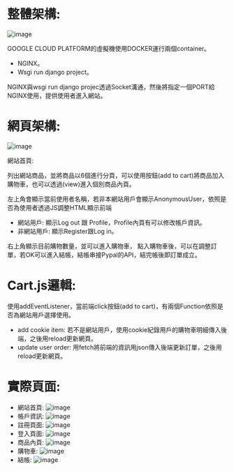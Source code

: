 # 整體架構:
![image](https://github.com/Joyang0419/Django_EcommerceWebsite/blob/master/image/%E6%95%B4%E9%AB%94%E6%9E%B6%E6%A7%8B.jpg)

GOOGLE CLOUD PLATFORM的虛擬機使用DOCKER運行兩個container。
- NGINX。
- Wsgi run django project。

NGINX與wsgi run django projec透過Socket溝通，然後將指定一個PORT給NGINX使用，提供使用者進入網站。

# 網頁架構:
![image](https://github.com/Joyang0419/Django_EcommerceWebsite/blob/master/image/%E7%B6%B2%E7%AB%99%E6%B5%81%E7%A8%8B.jpg)

網站首頁: 

列出網站商品，並將商品以6個進行分頁，可以使用按鈕(add to cart)將商品加入購物車，也可以透過(view)進入個別商品內頁。

左上角會顯示當前使用者名稱，若非本網站用戶會顯示AnonymousUser，依照是否為使用者透過JS調整HTML顯示前端
- 網站用戶: 顯示Log out 跟 Profile，Profile內頁有可以修改帳戶資訊。
- 非網站用戶: 顯示Register跟Log in。

右上角顯示目前購物數量，並可以進入購物車，
點入購物車後，可以在調整訂單，若OK可以進入結帳，結帳串接Pypal的API，結完帳後即訂單成立。

# Cart.js邏輯:

使用addEventListener，當前端click按鈕(add to cart)，有兩個Function依照是否為網站用戶選擇使用。 
- add cookie item: 若不是網站用戶，使用cookie紀錄用戶的購物車明細傳入後端，之後用reload更新網頁。
- update user order: 用fetch將前端的資訊用json傳入後端更新訂單，之後用reload更新網頁。

# 實際頁面:
- 網站首頁:
![image](https://github.com/Joyang0419/Django_EcommerceWebsite/blob/master/image/%E7%B6%B2%E7%AB%99%E9%A6%96%E9%A0%81.jpg)
- 帳戶資訊:
![image](https://github.com/Joyang0419/Django_EcommerceWebsite/blob/master/image/profile.jpg)
- 註冊頁面:
![image](https://github.com/Joyang0419/Django_EcommerceWebsite/blob/master/image/register.jpg)
- 登入頁面:
![image](https://github.com/Joyang0419/Django_EcommerceWebsite/blob/master/image/LOGIN.jpg)
- 商品內頁:
![image](https://github.com/Joyang0419/Django_EcommerceWebsite/blob/master/image/view.jpg)
- 購物車:
![image](https://github.com/Joyang0419/Django_EcommerceWebsite/blob/master/image/cart.jpg)
- 結帳:
![image](https://github.com/Joyang0419/Django_EcommerceWebsite/blob/master/image/checkout.jpg)

